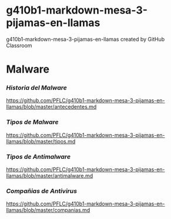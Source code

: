 # g410b1-markdown-mesa-3-pijamas-en-llamas
g410b1-markdown-mesa-3-pijamas-en-llamas created by GitHub Classroom



 # Malware
 
 ### _Historia del Malware_
 
 https://github.com/PFLC/g410b1-markdown-mesa-3-pijamas-en-llamas/blob/master/antecedentes.md
 
 ### _Tipos de Malware_
 
 https://github.com/PFLC/g410b1-markdown-mesa-3-pijamas-en-llamas/blob/master/tipos.md
 
 ### _Tipos de Antimalware_
 
 https://github.com/PFLC/g410b1-markdown-mesa-3-pijamas-en-llamas/blob/master/antimalware.md
 
 ### _Compañias de Antivirus_
 
 https://github.com/PFLC/g410b1-markdown-mesa-3-pijamas-en-llamas/blob/master/companias.md
